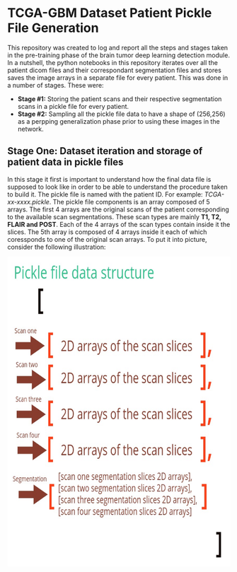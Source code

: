 # TCGA-GBM Dataset Patient Pickle File Generation

This repository was created to log and report all the steps and stages taken in the pre-training
phase of the brain tumor deep learning detection module. In a nutshell, the python notebooks in 
this repository iterates over all the patient dicom files and their correspondant segmentation
files and stores saves the image arrays in a separate file for every patient. This was done in a number 
of stages. These were:

- **Stage #1:** Storing the patient scans and their respective segmentation scans in a pickle file for every patient.
- **Stage #2:** Sampling all the pickle file data to have a shape of (256,256) as a perpping generalization phase prior
to using these images in the network.

## Stage One: Dataset iteration and storage of patient data in pickle files
In this stage it first is important to understand how the final data file is supposed to look like in order to be able to understand the procedure taken to build it.
The pickle file is named with the patient ID. For example: *TCGA-xx-xxxx.pickle*.
The pickle file components is an array composed of 5 arrays. The first 4 arrays are the original scans
of the patient corresponding to the available scan segmentations. These scan types are mainly **T1, T2, FLAIR and POST**. Each of the 4 arrays of the scan types contain inside it the slices. The 5th array is composed of 4 arrays inside it each of which coressponds to one of the original scan arrays. To put it into picture, consider the following illustration:

<div style="text-align:center">
<img src = "media/pickle-ds.jpg" width="700" height="700">
</div>
